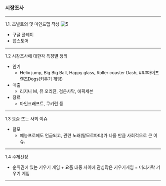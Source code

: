 ### 시장조사
---
  1.1. 조별토의 및 마인드맵 작성
![5](https://user-images.githubusercontent.com/43813471/46873217-fb258800-ce70-11e8-96af-63e1404dafca.png)

- 구글 플레이 
- 앱스토어 
---
 1.2 시장조사에 대한각 특징별 정리
- 인기
  - Helix jump, Big Big Ball, Happy glass, Roller coaster Dash, ###마이프렌즈Dogs(키우기 게임)
- 매출
  - 리지니 M, 뮤 오리진, 검은사막, 에픽세븐
- 장르
  - 마인크래프트, 쿠키런 등
----------------------------------------------------------
 1.3 요즘 뜨는 사회 이슈
- 탈모
  - 예능프로에도 언급되고, 관련 노래(탈모르파티)가 나올 만큼 사회적으로 큰 이슈.
----------------------------------------------------------
 1.4 주제선정
- 순위권에 있는 키우기 게임 + 요즘 대중 사이에 관심많은 키우기게임 = 머리카락 키우기 게임
----------------------------------------------------------
